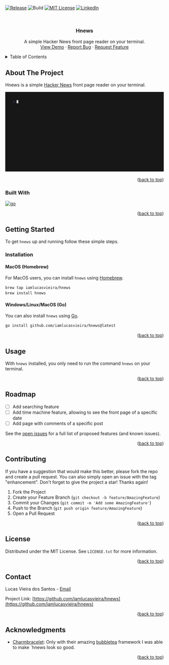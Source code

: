 <a name="readme-top"></a>


[![Release][release-shield]][release-url]
![Build][build-shield]
[![MIT License][license-shield]][license-url]
[![LinkedIn][linkedin-shield]][linkedin-url]



<!-- PROJECT LOGO -->
<br />
<div align="center">
  <!-- <a href="https://github.com/github_username/hnews">
    <img src="images/logo.png" alt="Logo" width="80" height="80">
  </a>   -->

<h3 align="center">Hnews</h3>

  <p align="center">
    A simple Hacker News front page reader on your terminal.
    <!--<a href="https://github.com/github_username/hnews"><strong>Explore the docs »</strong></a>-->
    <br />
    <a href="https://github.com/github_username/hnews">View Demo</a>
    ·
    <a href="https://github.com/iamlucasvieira/hnews/issues">Report Bug</a>
    ·
    <a href="https://github.com/iamlucasvieira/hnews/issues">Request Feature</a>
  </p>
</div>



<!-- TABLE OF CONTENTS -->
<details>
  <summary>Table of Contents</summary>
  <ol>
    <li>
      <a href="#about-the-project">About The Project</a>
      <ul>
        <li><a href="#built-with">Built With</a></li>
      </ul>
    </li>
    <li>
      <a href="#getting-started">Getting Started</a>
      <ul>
        <li><a href="#prerequisites">Prerequisites</a></li>
        <li><a href="#installation">Installation</a></li>
      </ul>
    </li>
    <li><a href="#usage">Usage</a></li>
    <li><a href="#roadmap">Roadmap</a></li>
    <li><a href="#contributing">Contributing</a></li>
    <li><a href="#license">License</a></li>
    <li><a href="#contact">Contact</a></li>
    <li><a href="#acknowledgments">Acknowledgments</a></li>
  </ol>
</details>



<!-- ABOUT THE PROJECT -->
## About The Project
Hnews is a simple [Hacker News][hn-url] front page reader on your terminal.

![hnews-demo][product-demo]


<p align="right">(<a href="#readme-top">back to top</a>)</p>

### Built With
[![go][go]][go-url]

<p align="right">(<a href="#readme-top">back to top</a>)</p>



<!-- GETTING STARTED -->
## Getting Started

To get `hnews` up and running follow these simple steps.

### Installation

#### MacOS (Homebrew)
For MacOS users, you can install `hnews` using [Homebrew](https://brew.sh/).
```sh
brew tap iamlucasvieira/hnews
brew install hnews
```

#### Windows/Linux/MacOS (Go)

You can also install `hnews` using [Go](https://golang.org/).

```sh
go install github.com/iamlucasvieira/hnews@latest
```



<p align="right">(<a href="#readme-top">back to top</a>)</p>



<!-- USAGE EXAMPLES -->
## Usage

With `hnews` installed, you only need to run the command `hnews` on your terminal.


<p align="right">(<a href="#readme-top">back to top</a>)</p>



<!-- ROADMAP -->
## Roadmap
- [ ] Add searching feature
- [ ] Add time machine feature, allowing to see the front page of a specific date
- [ ] Add page with comments of a specific post

See the [open issues](https://github.com/iamlucasvieira/hnews/issues) for a full list of proposed features (and known issues).

<p align="right">(<a href="#readme-top">back to top</a>)</p>



<!-- CONTRIBUTING -->
## Contributing
If you have a suggestion that would make this better, please fork the repo and create a pull request. You can also simply open an issue with the tag "enhancement".
Don't forget to give the project a star! Thanks again!

1. Fork the Project
2. Create your Feature Branch (`git checkout -b feature/AmazingFeature`)
3. Commit your Changes (`git commit -m 'Add some AmazingFeature'`)
4. Push to the Branch (`git push origin feature/AmazingFeature`)
5. Open a Pull Request

<p align="right">(<a href="#readme-top">back to top</a>)</p>



<!-- LICENSE -->
## License

Distributed under the MIT License. See `LICENSE.txt` for more information.

<p align="right">(<a href="#readme-top">back to top</a>)</p>



<!-- CONTACT -->
## Contact

Lucas Vieira dos Santos - [Email](mailto:lucas6eng@gmail.com)

Project Link: [https://github.com/iamlucasvieira/hnews](https://github.com/iamlucasvieira/hnews)

<p align="right">(<a href="#readme-top">back to top</a>)</p>



<!-- ACKNOWLEDGMENTS -->
## Acknowledgments

* [Charmbracelet](https://charm.sh/): Only with their amazing [bubbletea](https://github.com/charmbracelet/bubbletea) framework I was able to make `hnews look so good.

<p align="right">(<a href="#readme-top">back to top</a>)</p>



<!-- MARKDOWN LINKS & IMAGES -->
<!-- https://www.markdownguide.org/basic-syntax/#reference-style-links -->
[license-shield]: https://img.shields.io/github/license/iamlucasvieira/hnews?style=for-the-badge
[license-url]: https://github.com/iamlucasvieira/hnews/blob/master/LICENSE.txt
[linkedin-shield]: https://img.shields.io/badge/-LinkedIn-black.svg?style=for-the-badge&logo=linkedin&colorB=555
[linkedin-url]: https://www.linkedin.com/in/iamlucasvieira/
[release-shield]: https://img.shields.io/github/release/iamlucasvieira/hnews.svg?style=for-the-badge
[release-url]: https://github.com/iamlucasvieira/hnews/releases
[build-shield]: https://img.shields.io/github/actions/workflow/status/iamlucasvieira/hnews/gotest.yml?style=for-the-badge
[build-url]: https://github.com/iamlucasvieira/hnews/actions
[product-demo]: demo.gif
[go]: https://img.shields.io/badge/go-000000?style=for-the-badge&logo=go&logoColor=white
[go-url]: https://nextjs.org/
[hn-url]: https://news.ycombinator.com/
